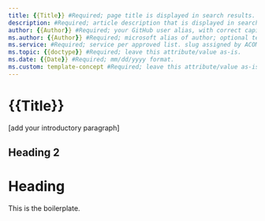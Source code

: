 ```yaml
---
title: {{Title}} #Required; page title is displayed in search results. Include the brand.
description: #Required; article description that is displayed in search results. 
author: {{Author}} #Required; your GitHub user alias, with correct capitalization.
ms.author: {{Author}} #Required; microsoft alias of author; optional team alias.
ms.service: #Required; service per approved list. slug assigned by ACOM.
ms.topic: {{doctype}} #Required; leave this attribute/value as-is.
ms.date: {{Date}} #Required; mm/dd/yyyy format.
ms.custom: template-concept #Required; leave this attribute/value as-is.
---
```

<!--Remove all the comments in this template before you sign-off or merge to 
the main branch.-->
# {{Title}}
[add your introductory paragraph]
## Heading 2
# Heading
This is the boilerplate.
<!-- Remove all the comments in this template before you sign-off or merge 
to the main branch. -->
